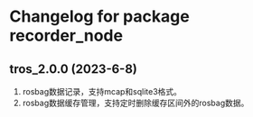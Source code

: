 # Changelog for package recorder_node

tros_2.0.0 (2023-6-8)
------------------
1. rosbag数据记录，支持mcap和sqlite3格式。
2. rosbag数据缓存管理，支持定时删除缓存区间外的rosbag数据。